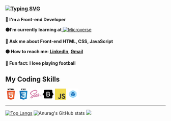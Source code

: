 ### [![Typing SVG](https://readme-typing-svg.herokuapp.com?font=Futura&color=F7630C&size=35&width=500&lines=Hello+World!+👋;I+am+Mohammad+Mohsen+Haidari;Nice+to+meet+you...; )](https://git.io/typing-svg)

**🔵 I'm a Front-end Developer**   

**🟠I’m currently learning at**<a href="https://www.microverse.org/" target="_blanck"> ![Microverse](https://img.shields.io/badge/Microverse-blueviolet) </a> 

**🔵 Ask me about Front-end HTML, CSS, JavaScript**

**🟠 How to reach me: [LinkedIn](https://www.linkedin.com/in/mohammad-mohsen-haidari-b15584235/), <a href="mailto:mohsenhaidari0766@gmail.com" target="_blanck"> Gmail </a>**

**🔵  Fun fact: I love playing football**


## My Coding Skills

<div>
    <code><img height="35" src="https://raw.githubusercontent.com/github/explore/80688e429a7d4ef2fca1e82350fe8e3517d3494d/topics/html/html.png"></code>
    <code><img height="35" src="https://raw.githubusercontent.com/github/explore/80688e429a7d4ef2fca1e82350fe8e3517d3494d/topics/css/css.png"></code>
    <code><img height="35" src="https://raw.githubusercontent.com/github/explore/80688e429a7d4ef2fca1e82350fe8e3517d3494d/topics/sass/sass.png"></code>
    <code><img height="35" src="https://raw.githubusercontent.com/devicons/devicon/master/icons/bootstrap/bootstrap-plain.svg" alt="bootstrap"></code>
    <code><img height="35" src="https://raw.githubusercontent.com/github/explore/80688e429a7d4ef2fca1e82350fe8e3517d3494d/topics/javascript/javascript.png"></code>
    <code><img height="35" src="https://raw.githubusercontent.com/github/explore/80688e429a7d4ef2fca1e82350fe8e3517d3494d/topics/webpack/webpack.png"></code>
</div>

<hr>

 
[![Top Langs](https://github-readme-stats.vercel.app/api/top-langs/?username=MMhaidari)](https://github.com/MMhaidari/github-readme-stats)
![Anurag's GitHub stats](https://github-readme-stats.vercel.app/api?username=MMhaidari&theme=default&show_icons=true)
![](http://github-profile-summary-cards.vercel.app/api/cards/profile-details?username=MMhaidari&theme=default)


